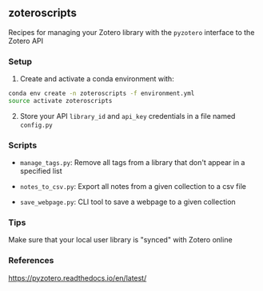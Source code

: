 ## zoteroscripts

Recipes for managing your Zotero library with the `pyzotero` interface to the Zotero API

### Setup

1. Create and activate a conda environment with:

```bash
conda env create -n zoteroscripts -f environment.yml
source activate zoteroscripts
```

2. Store your API `library_id` and `api_key` credentials in a file named `config.py`

### Scripts

* `manage_tags.py`: Remove all tags from a library that don't appear in a specified list

* `notes_to_csv.py`: Export all notes from a given collection to a csv file

* `save_webpage.py`: CLI tool to save a webpage to a given collection

### Tips

Make sure that your local user library is "synced" with Zotero online

### References

https://pyzotero.readthedocs.io/en/latest/
